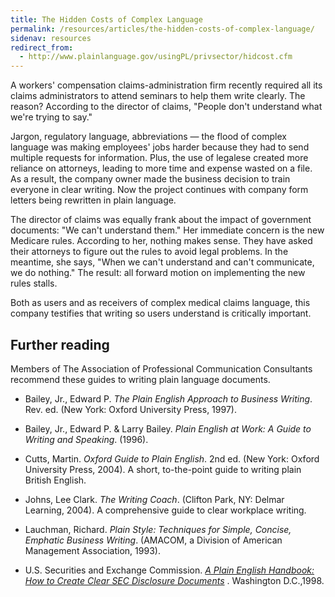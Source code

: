 ```yaml
---
title: The Hidden Costs of Complex Language
permalink: /resources/articles/the-hidden-costs-of-complex-language/
sidenav: resources
redirect_from:
  - http://www.plainlanguage.gov/usingPL/privsector/hidcost.cfm
---
```


A workers' compensation claims-administration firm recently required all its claims administrators to attend seminars to help them write clearly. The reason? According to the director of claims, "People don't understand what we're trying to say."

Jargon, regulatory language, abbreviations — the flood of complex language was making employees' jobs harder because they had to send multiple requests for information. Plus, the use of legalese created more reliance on attorneys, leading to more time and expense wasted on a file. As a result, the company owner made the business decision to train everyone in clear writing. Now the project continues with company form letters being rewritten in plain language.

The director of claims was equally frank about the impact of government documents: "We can't understand them." Her immediate concern is the new Medicare rules. According to her, nothing makes sense. They have asked their attorneys to figure out the rules to avoid legal problems. In the meantime, she says, "When we can't understand and can't communicate, we do nothing." The result: all forward motion on implementing the new rules stalls.

Both as users and as receivers of complex medical claims language, this company testifies that writing so users understand is critically important.

## Further reading

Members of The Association of Professional Communication Consultants recommend these guides to writing plain language documents.

- Bailey, Jr., Edward P. _The Plain English Approach to Business Writing_. Rev. ed. (New York: Oxford University Press, 1997).

- Bailey, Jr., Edward P. & Larry Bailey. _Plain English at Work: A Guide to Writing and Speaking_. (1996).

- Cutts, Martin. _Oxford Guide to Plain English_. 2nd ed. (New York: Oxford University Press, 2004). A short, to-the-point guide to writing plain British English.

- Johns, Lee Clark. _The Writing Coach_. (Clifton Park, NY: Delmar Learning, 2004). A comprehensive guide to clear workplace writing.

- Lauchman, Richard. _Plain Style: Techniques for Simple, Concise, Emphatic Business Writing_. (AMACOM, a Division of American Management Association, 1993).

- U.S. Securities and Exchange Commission. [_A Plain English Handbook: How to Create Clear SEC Disclosure Documents_](http://www.sec.gov/pdf/handbook.pdf) . Washington D.C.,1998.
